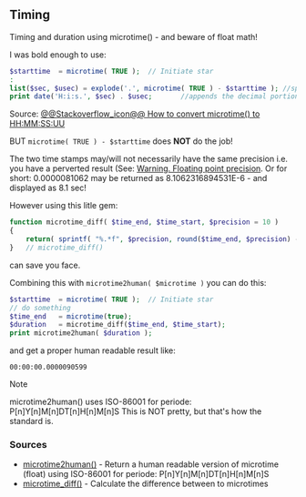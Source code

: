 
## Timing

Timing and duration using microtime() - and beware of float math!

I was bold enough to use:
```php
$starttime  = microtime( TRUE );  // Initiate star
:
list($sec, $usec) = explode('.', microtime( TRUE ) - $starttime ); //split the microtime on .
print date('H:i:s.', $sec) . $usec;       //appends the decimal portion of seconds
```
Source: [@@Stackoverflow_icon@@ How to convert microtime() to HH:MM:SS:UU](https://stackoverflow.com/questions/16825240/how-to-convert-microtime-to-hhmmssuu)

BUT `microtime( TRUE ) - $starttime` does **NOT** do the job!

The two time stamps may/will not necessarily have the same precision i.e. you have a perverted result (See: [Warning. Floating point precision](https://www.php.net/manual/en/language.types.float.php).
Or for short: 0.0000081062 may be returned as 8.1062316894531E-6 - and displayed as 8.1 sec!

However using this litle gem:

```php
function microtime_diff( $time_end, $time_start, $precision = 10 )
{
    return( sprintf( "%.*f", $precision, round($time_end, $precision) - round($time_start, $precision) ) );
}   // microtime_diff()
```
can save you face.

Combining this with `microtime2human( $microtime )` you can do this:

```php
$starttime  = microtime( TRUE );  // Initiate star
// do something
$time_end   = microtime(true);
$duration   = microtime_diff($time_end, $time_start);
print microtime2human( $duration );
```
and get a proper human readable result like:
```
00:00:00.0000090599
```
> [!NOTE]
> microtime2human() uses ISO-86001 for periode: P[n]Y[n]M[n]DT[n]H[n]M[n]S
> This is NOT pretty, but that's how the standard is.

### Sources

- [microtime2human()](microtime.php) - Return a human readable version of microtime (float) using ISO-86001 for periode: P[n]Y[n]M[n]DT[n]H[n]M[n]S
- [microtime_diff()](microtime.php) - Calculate the difference between to microtimes






